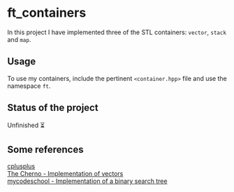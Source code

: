 # ft_containers

In this project I have implemented three of the STL containers: `vector`, `stack` and `map`.

## Usage

To use my containers, include the pertinent `<container.hpp>` file and use the namespace `ft`.

## Status of the project

Unfinished :hourglass_flowing_sand:


## Some references
[cplusplus](https://cplusplus.com/)  
[The Cherno - Implementation of vectors](https://www.youtube.com/watch?v=ryRf4Jh_YC0&t=1027s)  
[mycodeschool - Implementation of a binary search tree](https://www.youtube.com/watch?v=COZK7NATh4k)  
